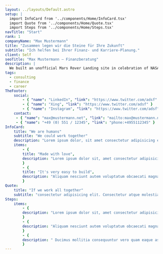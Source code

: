 ```yaml
---
layout: ../layouts/Default.astro
setup: |
  import InfoCard from '../components/Home/InfoCard.tsx'
  import Quote from '../components/Home/Quote.tsx'
  import Steps from '../components/Home/Steps.tsx'
navTitle: "Start"
rank: 1
companyName: "Max Mustermann"
title: "Zusammen legen wir die Steine für Ihre Zukunft"
subtitle: "Ich helfen bei Ihrer Finanz- und Karriere-Planung."
client: Self
seoTitle: "Max Mustermann – Finanzberatung"
description: |
  We built an unofficial Mars Rover Landing site in celebration of NASA’s Perseverance Rover.
tags:
  - consulting
  - finance
  - career
TheFooter:
    social:
        - { "name": "LinkedIn", "link": "https://www.twitter.com/adsf" }
        - { "name": "Xing", "link": "https://www.twitter.com/adsf" }
        - { "name": "Instagram", "link": "https://www.twitter.com/adsf" }
    contact: 
     - { "name": "max@mustermann.net", "link": "mailto:max@mustermann.net" }
     - { "name": "+49 (0) 551 / 12345", "link": "phone:+4955112345" }
InfoCard: 
    title: "We are humans"
    subtitle: "We could work together"
    description: "Lorem ipsum dolor, sit amet consectetur adipisicing elit. Magnam autem, a recusandae vero praesentium qui impedit doloremque molestias."
    items: 
        - {
        title: "Made with love",
        description: "Lorem ipsum dolor sit, amet consectetur adipisicing elit. Delectus labor."
        }
        - {
        title: "It's very easy to build",
        description: "Aliquam nesciunt autem voluptatum obcaecati magnam, ducimus mollitia consequuntur vero quam eaque asperiores debitis neque iure temporibus pariatur aut."
        }
Quote:
    title: "If we work all together"
    subtitle: "consectetur adipisicing elit. Consectetur atque molestiae omnis excepturi enim!"
Steps:
    items: 
        - {
        description: "Lorem ipsum dolor sit, amet consectetur adipisicing elit. Delectus labor."
        }
        - {
        description: "Aliquam nesciunt autem voluptatum obcaecati magnam."
        }
        - {
        description: " Ducimus mollitia consequuntur vero quam eaque asperiores debitis neque iure temporibus pariatur aut."
        }
---
```


<InfoCard
    title={frontmatter.InfoCard.title}
    subtitle={frontmatter.InfoCard.subtitle}
    description={frontmatter.InfoCard.description}
    items={frontmatter.InfoCard.items}
/>

<Quote
    title={frontmatter.Quote.title}
    subtitle={frontmatter.Quote.subtitle}
/>

<Steps items={frontmatter.Steps.items} />
